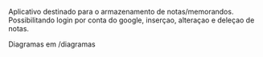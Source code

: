 Aplicativo destinado para o armazenamento de notas/memorandos.
Possibilitando login por conta do google, inserçao, alteraçao e deleçao de notas.

Diagramas em /diagramas